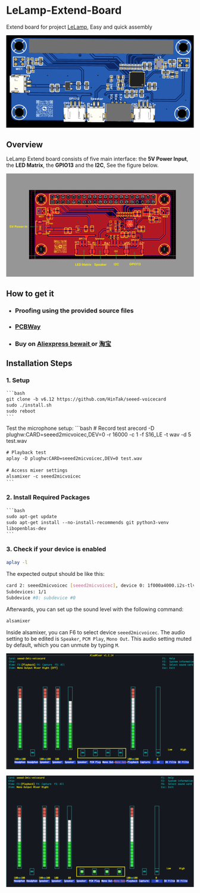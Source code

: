 # LeLamp-Extend-Board

Extend board for project [LeLamp](https://github.com/humancomputerlab/LeLamp/tree/master), Easy and quick assembly


![](./assets/LeLamp-V1.0.png)

## Overview

LeLamp Extend board consists of five main interface: the **5V Power Input**, the **LED Matrix**, the **GPIO13** and the **I2C**, See the figure below.

![](./assets/LeLamp_tag.png)

## How to get it
- ### Proofing using the provided source files
- ### [PCBWay](https://www.pcbway.com/project/shareproject/LeLamp_Expansion_Board_38a28335.html)
- ### Buy on [Aliexpress bewait ]() or [淘宝](https://e.tb.cn/h.SQTekpxcpq8GLRg?tk=7IRnf2EZkhV)


## Installation Steps

### 1. Setup

    ```bash
    git clone -b v6.12 https://github.com/HinTak/seeed-voicecard
    sudo ./install.sh
    sudo reboot
    ```

Test the microphone setup:
    ```bash
    # Record test
    arecord -D plughw:CARD=seeed2micvoicec,DEV=0 -r 16000 -c 1 -f S16_LE -t wav -d 5 test.wav
    
    # Playback test
    aplay -D plughw:CARD=seeed2micvoicec,DEV=0 test.wav
    
    # Access mixer settings
    alsamixer -c seeed2micvoicec
    ```



### 2. Install Required Packages

    ```bash
    sudo apt-get update
    sudo apt-get install --no-install-recommends git python3-venv libopenblas-dev
    ```

### 3. Check if your device is enabled

   ```bash
   aplay -l
   ```

The expected output should be like this:

   ```bash
   card 2: seeed2micvoicec [seeed2micvoicec], device 0: 1f000a4000.i2s-tlv320aic3x-hifi tlv320aic3x-hifi-0 [1f000a4000.i2s-tlv320aic3x-hifi tlv320aic3x-hifi-0]
   Subdevices: 1/1
   Subdevice #0: subdevice #0
   ```

Afterwards, you can set up the sound level with the following command:

   ```bash
   alsamixer
   ```

Inside alsamixer, you can F6 to select device `seeed2micvoicec`. The audio setting to be edited is `Speaker`, `PCM Play`, `Mono Out`. This audio setting muted by default, which you can unmute by typing `M`.

![img.png](assets/alsamixer_orin.png)

![img.png](assets/alsamixer_change.png)